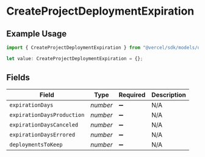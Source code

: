 # CreateProjectDeploymentExpiration

## Example Usage

```typescript
import { CreateProjectDeploymentExpiration } from "@vercel/sdk/models/operations";

let value: CreateProjectDeploymentExpiration = {};
```

## Fields

| Field                      | Type                       | Required                   | Description                |
| -------------------------- | -------------------------- | -------------------------- | -------------------------- |
| `expirationDays`           | *number*                   | :heavy_minus_sign:         | N/A                        |
| `expirationDaysProduction` | *number*                   | :heavy_minus_sign:         | N/A                        |
| `expirationDaysCanceled`   | *number*                   | :heavy_minus_sign:         | N/A                        |
| `expirationDaysErrored`    | *number*                   | :heavy_minus_sign:         | N/A                        |
| `deploymentsToKeep`        | *number*                   | :heavy_minus_sign:         | N/A                        |